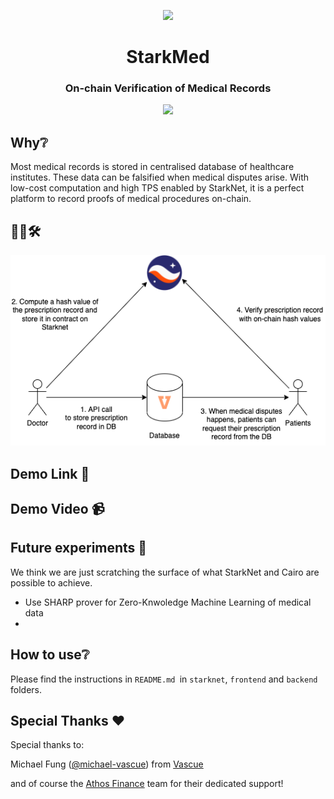 <!-- logo -->
<p align="center">
  <img width='200' src="https://starkware.co/wp-content/uploads/2021/05/StarkNet-Icon.png">
</p>

<!-- tag line -->
<h1 align='center'>StarkMed</h1>
<h3 align='center'>On-chain Verification of Medical Records</h3>

<!-- primary badges -->
<p align="center">
  <a href="https://starkware.co/">
    <img src="https://img.shields.io/badge/powered_by-StarkWare-navy">
  </a>
</p>

## Why❔

Most medical records is stored in centralised database of healthcare institutes. These data can be falsified when medical disputes arise. With low-cost computation and high TPS enabled by StarkNet, it is a perfect platform to record proofs of medical procedures on-chain. 


## 👨‍🔧🛠
<p align="center">
  <img width='600' src="./diagram/diagram.png">
</p>

## Demo Link 🔗

## Demo Video 📹


## Future experiments 🧪
We think we are just scratching the surface of what StarkNet and Cairo are possible to achieve.
- Use SHARP prover for Zero-Knwoledge Machine Learning of medical data
- 


## How to use❔
Please find the instructions in `README.md `in `starknet`, `frontend` and `backend` folders.

## Special Thanks ❤️

Special thanks to:

Michael Fung ([@michael-vascue](https://github.com/michael-vascue)) from [Vascue](https://github.com/vascue-io)

and of course the [Athos Finance](https://athos.finance/) team for their dedicated support!
